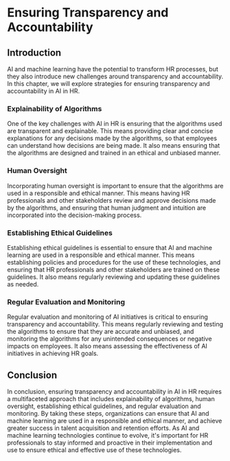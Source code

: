 Ensuring Transparency and Accountability
=======================================================================

Introduction
------------

AI and machine learning have the potential to transform HR processes, but they also introduce new challenges around transparency and accountability. In this chapter, we will explore strategies for ensuring transparency and accountability in AI in HR.

### Explainability of Algorithms

One of the key challenges with AI in HR is ensuring that the algorithms used are transparent and explainable. This means providing clear and concise explanations for any decisions made by the algorithms, so that employees can understand how decisions are being made. It also means ensuring that the algorithms are designed and trained in an ethical and unbiased manner.

### Human Oversight

Incorporating human oversight is important to ensure that the algorithms are used in a responsible and ethical manner. This means having HR professionals and other stakeholders review and approve decisions made by the algorithms, and ensuring that human judgment and intuition are incorporated into the decision-making process.

### Establishing Ethical Guidelines

Establishing ethical guidelines is essential to ensure that AI and machine learning are used in a responsible and ethical manner. This means establishing policies and procedures for the use of these technologies, and ensuring that HR professionals and other stakeholders are trained on these guidelines. It also means regularly reviewing and updating these guidelines as needed.

### Regular Evaluation and Monitoring

Regular evaluation and monitoring of AI initiatives is critical to ensuring transparency and accountability. This means regularly reviewing and testing the algorithms to ensure that they are accurate and unbiased, and monitoring the algorithms for any unintended consequences or negative impacts on employees. It also means assessing the effectiveness of AI initiatives in achieving HR goals.

Conclusion
----------

In conclusion, ensuring transparency and accountability in AI in HR requires a multifaceted approach that includes explainability of algorithms, human oversight, establishing ethical guidelines, and regular evaluation and monitoring. By taking these steps, organizations can ensure that AI and machine learning are used in a responsible and ethical manner, and achieve greater success in talent acquisition and retention efforts. As AI and machine learning technologies continue to evolve, it's important for HR professionals to stay informed and proactive in their implementation and use to ensure ethical and effective use of these technologies.
